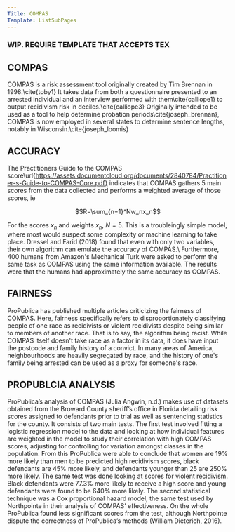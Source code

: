 ```yaml
---
Title: COMPAS
Template: ListSubPages
---
```


### WIP. REQUIRE TEMPLATE THAT ACCEPTS TEX

## COMPAS

COMPAS is a risk assessment tool originally created by Tim Brennan in 1998.\cite{toby1} It takes data from both a questionnaire presented to an arrested individual and an interview performed with them\cite{calliope1} to output recidivism risk in deciles.\cite{calliope3}
Originally intended to be used as a tool to help determine probation periods\cite{joseph_brennan}, COMPAS is now employed in several states to determine sentence lengths, notably in Wisconsin.\cite{joseph_loomis}

## ACCURACY

The Practitioners Guide to the COMPAS score\url{https://assets.documentcloud.org/documents/2840784/Practitioner-s-Guide-to-COMPAS-Core.pdf} indicates that COMPAS gathers 5 main scores from the data collected and performs a weighted average of those scores, ie

$$R=\sum_{n=1}^Nw_nx_n$$

For the scores $x_n$ and weights $x_n$, $N=5$. This is a troubleingly simple model, where most would suspect some complexity or machine learning to take place. Dressel and Farid (2018) found that even with only two variables, their own algorithm can emulate the accuracy of COMPAS.\\
Furthermore, 400 humans from Amazon's Mechanical Turk were asked to perform the same task as COMPAS using the same information available. The results were that the humans had approximately the same accuracy as COMPAS.

## FAIRNESS

ProPublica has published multiple articles criticizing the fairness of COMPAS. Here, fairness specifically refers to disproportionately classifying people of one race as recidivists or violent recidivists despite being similar to members of another race. That is to say, the algorithm being racist. While COMPAS itself doesn't take race as a factor in its data, it does have input the postcode and family history of a convict. In many areas of America, neighbourhoods are heavily segregated by race, and the history of one's family being arrested can be used as a proxy for someone's race.

## PROPUBLCIA ANALYSIS

ProPublica’s analysis of COMPAS (Julia Angwin, n.d.) makes use of datasets obtained from the
Broward County sheriff’s office in Florida detailing risk scores assigned to defendants prior to trial as
well as sentencing statistics for the county. It consists of two main tests.
The first test involved fitting a logistic regression model to the data and looking at how individual
features are weighted in the model to study their correlation with high COMPAS scores, adjusting for
controlling for variation amongst classes in the population. From this ProPublica were able to
conclude that women are 19% more likely than men to be predicted high recidivism scores, black
defendants are 45% more likely, and defendants younger than 25 are 250% more likely.
The same test was done looking at scores for violent recidivism. Black defendants were 77.3% more
likely to receive a high score and young defendants were found to be 640% more likely.
The second statistical technique was a Cox proportional hazard model, the same test used by
Northpointe in their analysis of COMPAS’ effectiveness. On the whole ProPublica found less
significant scores from the test, although Northpointe dispute the correctness of ProPublica’s
methods (William Dieterich, 2016).
